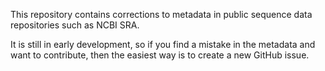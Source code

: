 This repository contains corrections to metadata in public sequence data
repositories such as NCBI SRA.

It is still in early development, so if you find a mistake in the metadata and
want to contribute, then the easiest way is to create a new GitHub issue.